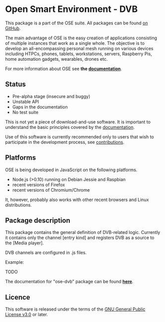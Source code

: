 # Open Smart Environment - DVB
This package is a part of the OSE suite.
All packages can be found [on GitHub](https://github.com/opensmartenvironment/).

The main advantage of OSE is the easy creation of applications
consisting of multiple instances that work as a single whole. The
objective is to develop an all-encompassing personal mesh running
on various devices including HTPCs, phones, tablets, workstations,
servers, Raspberry Pis, home automation gadgets, wearables, drones
etc.

For more information about OSE see **the [documentation](http://opensmartenvironment.github.io/doc/)**.

## Status
- Pre-alpha stage (insecure and buggy)
- Unstable API
- Gaps in the documentation
- No test suite

This is not yet a piece of download-and-use software. It is important
to understand the basic principles covered by the
[documentation](http://opensmartenvironment.github.io/doc/).

Use of this software is currently recommended only to users that
wish to participate in the development process, see
[contributions](http://opensmartenvironment.github.io/doc/#contrib).

## Platforms
OSE is being developed in JavaScript on the following platforms.
- Node.js (>0.10) running on Debian Jessie and Raspbian
- recent versions of Firefox
- recent versions of Chromium/Chrome

It, however, probably also works with other recent browsers and Linux
distributions.

## Package description
This package contains the general definition of DVB-related logic.
Currently it contains only the channel [entry kind] and registers
DVB as a source to the [Media player].

DVB channels are configured in .js files.

Example:

TODO

The documentation for "ose-dvb" package can be found **[here](http://opensmartenvironment.github.io/doc/#ose-dvb#)**.

## Licence
This software is released under the terms of the [GNU General
Public License v3.0](http://www.gnu.org/copyleft/gpl.html) or
later.
